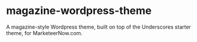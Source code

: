 # magazine-wordpress-theme
A magazine-style Wordpress theme, built on top of the Underscores starter theme, for MarketeerNow.com.
